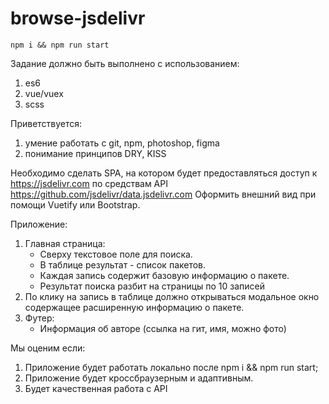# browse-jsdelivr

```
npm i && npm run start
```

Задание должно быть выполнено с использованием:
1. es6
2. vue/vuex
3. scss


Приветствуется:
1. умение работать с git, npm, photoshop, figma
2. понимание принципов DRY, KISS



Необходимо сделать SPA, на котором будет предоставляться доступ к https://jsdelivr.com по средствам API https://github.com/jsdelivr/data.jsdelivr.com
Оформить внешний вид при помощи Vuetify или Bootstrap. 

Приложение:
1. Главная страница:
    * Сверху текстовое поле для поиска.
    * В таблице результат - список пакетов.
    * Каждая запись содержит базовую информацию о пакете.
    * Результат поиска разбит на страницы по 10 записей
2. По клику на запись в таблице должно открываться модальное окно содержащее расширенную информацию о пакете. 
3. Футер:
    * Информация об авторе (ссылка на гит, имя, можно фото)

Мы оценим если:
1. Приложение будет работать локально после npm i && npm run start;
2. Приложение будет кроссбраузерным и адаптивным.
3. Будет качественная работа с API
